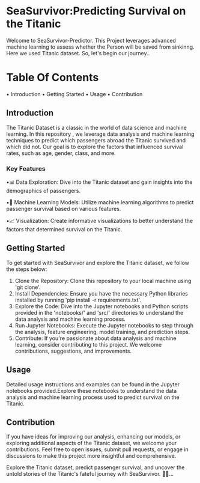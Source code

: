 # SeaSurvivor:Predicting Survival on the Titanic
Welcome to SeaSurvivor-Predictor. This Project leverages advanced machine learning to assess whether the Person will be saved from sinkinng. Here we used Titanic dataset. So, let's begin our journey..

# Table Of Contents
• Introduction
• Getting Started
• Usage
• Contribution

## Introduction

The Titanic Dataset is a classic in the world of data science and machine learning. In this repository , we leverage data analysis and machine learning techniques to predict which passengers abroad the Titanic survived and which did not. Our goal is to explore the factors that influenced survival rates, such as age, gender, class, and more.

### Key Features 

•📊 Data Exploration: Dive into the Titanic dataset and gain insights into the demographics of passengers.

•🤖 Machine Learning Models: Utilize machine learning algorithms to predict passenger survival based on various features.

•📈 Visualization: Create informative visualizations to better understand the factors that determined survival on the Titanic.

## Getting Started

To get started with SeaSurvivor and explore the Titanic dataset, we follow the steps below:
1. Clone the Repository: Clone this repository to your local machine using 'git clone'.
2. Install Dependencies: Ensure you have the necessary Python libraries installed by running 'pip install -r requirements.txt'.
3. Explore the Code: Dive into the Jupyter notebooks and Python scripts provided in the 'notebooks/' and 'src/' directories to understand the data analysis and machine learning process.
4. Run Jupyter Notebooks: Execute the Jupyter notebooks to step through the analysis, feature engineering, model training, and prediction steps.
5. Contribute: If you're passionate about data analysis and machine learning, consider contributing to this project. We welcome contributions, suggestions, and improvements.

## Usage 

Detailed usage instructions and examples can be found in the Jupyter notebooks provided.Explore these notebooks to understand the data analysis and machine learning process used to predict survival on the Titanic.

## Contribution

If you have ideas for improving our analysis, enhancing our models, or exploring additional aspects of the Titanic dataset, we welcome your contributions. Feel free to open issues, submit pull requests, or engage in discussions to make this project more insightful and comprehensive.

Explore the Titanic dataset, predict passenger survival, and uncover the untold stories of the Titanic's fateful journey with SeaSurvivor. 🚢🌊...







